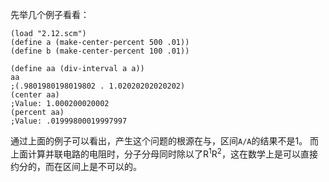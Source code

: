先举几个例子看看：
```
(load "2.12.scm")
(define a (make-center-percent 500 .01))
(define b (make-center-percent 100 .01))

(define aa (div-interval a a))
aa
;(.9801980198019802 . 1.02020202020202)
(center aa)
;Value: 1.000200020002
(percent aa)
;Value: .01999800019997997
```

通过上面的例子可以看出，产生这个问题的根源在与，区间`A/A`的结果不是1。
而上面计算并联电路的电阻时，分子分母同时除以了R<sup>1</sup>R<sup>2</sup>，这在数学上是可以直接约分的，而在区间上是不可以的。